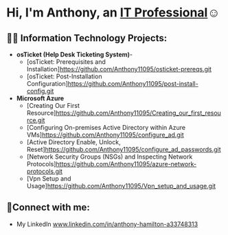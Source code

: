 <h1>Hi, I'm Anthony, an <a href="https://linkedin.com/in/anthony-hamilton-a33748313">IT Professional</a>☺</h1>

<h2>👨‍💻 Information Technology Projects:</h2>

- <b>osTicket (Help Desk Ticketing System)</b>-
  - [osTicket: Prerequisites and Installation]https://github.com/Anthony11095/osticket-prereqs.git
  - [osTicket: Post-Installation Configuration]https://github.com/Anthony11095/post-install-config.git
- <b>Microsoft Azure</b>
  - [Creating Our First Resource]https://github.com/Anthony11095/Creating_our_first_resource.git
  - [Configuring On-premises Active Directory within Azure VMs]https://github.com/Anthony11095/configure_ad.git
  - [Active Directory Enable, Unlock, Reset]https://github.com/Anthony11095/configure_ad_passwords.git
  - [Network Security Groups (NSGs) and Inspecting Network Protocols]https://github.com/Anthony11095/azure-network-protocols.git
  - [Vpn Setup and Usage]https://github.com/Anthony11095/Vpn_setup_and_usage.git
    
<h2>🤳Connect with me:</h2>

  - My LinkedIn www.linkedin.com/in/anthony-hamilton-a33748313
  


